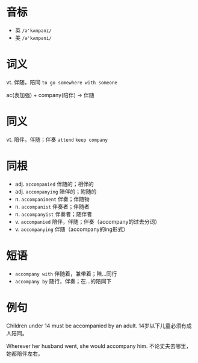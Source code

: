 # 音标

- 英 `/ə'kʌmpənɪ/`
- 美 `/ə'kʌmpəni/`

# 词义

vt. 伴随，陪同
`to go somewhere with someone`



ac(表加强) + company(陪伴) → 伴随

# 同义

vt. 陪伴，伴随；伴奏
`attend` `keep company`

# 同根

- adj. `accompanied` 伴随的；相伴的
- adj. `accompanying` 陪伴的；附随的
- n. `accompaniment` 伴奏；伴随物
- n. `accompanist` 伴奏者；伴随者
- n. `accompanyist` 伴奏者；随伴者
- v. `accompanied` 陪伴，伴随；伴奏（accompany的过去分词）
- v. `accompanying` 伴随（accompany的ing形式）

# 短语

- `accompany with` 伴随着，兼带着；陪…同行
- `accompany by` 随行，伴奏；在…的陪同下

# 例句

Children under 14 must be accompanied by an adult.
14岁以下儿童必须有成人陪同。

Wherever her husband went, she would accompany him.
不论丈夫去哪里，她都陪伴左右。


